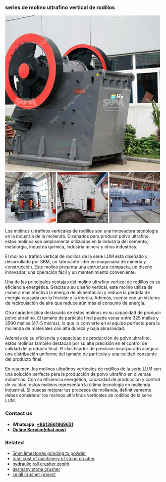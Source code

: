 <h3>series de molino ultrafino vertical de rodillos</h3><img src='1708408579.jpg' alt=''><p>Los molinos ultrafinos verticales de rodillos son una innovadora tecnología en la industria de la molienda. Diseñados para producir polvo ultrafino, estos molinos son ampliamente utilizados en la industria del cemento, metalurgia, industria química, industria minera y otras industrias.</p><p>El molino ultrafino vertical de rodillos de la serie LUM está diseñado y desarrollado por SBM, un fabricante líder en maquinaria de minería y construcción. Este molino presenta una estructura compacta, un diseño innovador, una operación fácil y un mantenimiento conveniente.</p><p>Una de las principales ventajas del molino ultrafino vertical de rodillos es su eficiencia energética. Gracias a su diseño vertical, este molino utiliza de manera más efectiva la energía de alimentación y reduce la pérdida de energía causada por la fricción y la inercia. Además, cuenta con un sistema de recirculación de aire que reduce aún más el consumo de energía.</p><p>Otra característica destacada de estos molinos es su capacidad de producir polvo ultrafino. El tamaño de partícula final puede variar entre 325 mallas y 2500 mallas (47-5 micras), lo que lo convierte en el equipo perfecto para la molienda de materiales con alta dureza y baja abrasividad.</p><p>Además de su eficiencia y capacidad de producción de polvo ultrafino, estos molinos también destacan por su alta precisión en el control de calidad del producto final. El clasificador de precisión incorporado asegura una distribución uniforme del tamaño de partícula y una calidad constante del producto final.</p><p>En resumen, los molinos ultrafinos verticales de rodillos de la serie LUM son una solución perfecta para la producción de polvo ultrafino en diversas industrias. Con su eficiencia energética, capacidad de producción y control de calidad, estos molinos representan la última tecnología en molienda industrial. Si buscas mejorar tus procesos de molienda, definitivamente debes considerar los molinos ultrafinos verticales de rodillos de la serie LUM.</p><h3>Contact us</h3><ul><li><strong>Whatsapp:&nbsp;<a href="https://wa.me/8613661969651">+8613661969651</a></strong></li><li><a href="https://swt.shibang-china.com/?git&amp;zhl&amp;series de molino ultrafino vertical de rodillos"><strong>Online Service(chat now)</strong></a></li></ul><h3>Related</h3><ul><li><a href='5mm limestones grinding to powder.md'>5mm limestones grinding to powder</a></li><li><a href='total cost of machinery of stone crusher.md'>total cost of machinery of stone crusher</a></li><li><a href='hydraulic roll crusher zenith.md'>hydraulic roll crusher zenith</a></li><li><a href='germany stone crusher.md'>germany stone crusher</a></li><li><a href='small crusher project.md'>small crusher project</a></li></ul>